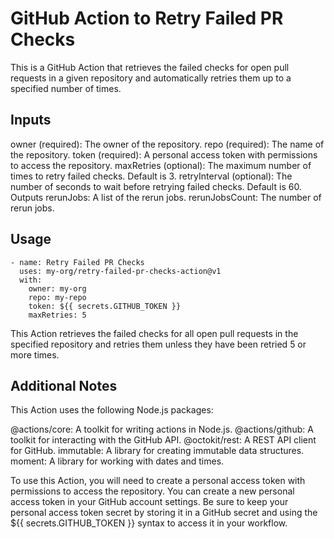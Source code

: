 # GitHub Action to Retry Failed PR Checks
This is a GitHub Action that retrieves the failed checks for open pull requests in a given repository and automatically retries them up to a specified number of times.

## Inputs
owner (required): The owner of the repository.
repo (required): The name of the repository.
token (required): A personal access token with permissions to access the repository.
maxRetries (optional): The maximum number of times to retry failed checks. Default is 3.
retryInterval (optional): The number of seconds to wait before retrying failed checks. Default is 60.
Outputs
rerunJobs: A list of the rerun jobs.
rerunJobsCount: The number of rerun jobs.

## Usage
```
- name: Retry Failed PR Checks
  uses: my-org/retry-failed-pr-checks-action@v1
  with:
    owner: my-org
    repo: my-repo
    token: ${{ secrets.GITHUB_TOKEN }}
    maxRetries: 5
```

This Action retrieves the failed checks for all open pull requests in the specified repository and retries them unless they have been retried 5 or more times.

## Additional Notes
This Action uses the following Node.js packages:

@actions/core: A toolkit for writing actions in Node.js.
@actions/github: A toolkit for interacting with the GitHub API.
@octokit/rest: A REST API client for GitHub.
immutable: A library for creating immutable data structures.
moment: A library for working with dates and times.

To use this Action, you will need to create a personal access token with permissions to access the repository. You can create a new personal access token in your GitHub account settings. Be sure to keep your personal access token secret by storing it in a GitHub secret and using the ${{ secrets.GITHUB_TOKEN }} syntax to access it in your workflow.